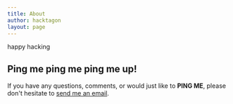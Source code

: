 ```yaml
---
title: About
author: hacktagon
layout: page
---
```


happy hacking

## Ping me ping me ping me up!

If you have any questions, comments, or would just like to __PING ME__, please don't hesitate to  [send me an email](mailto:hacktagon.kr@gmail.com). 

